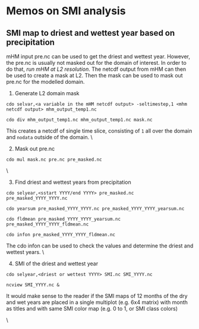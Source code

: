 # Memos on SMI analysis


## SMI map to driest and wettest year based on precipitation

mHM input pre.nc can be used to get the driest and wettest year. However, the pre.nc is usually not masked out for the domain of interest. In order to do that, *run mHM at L2 resolution*. The netcdf output from mHM can then be used to create a mask at L2. Then the mask can be used to mask out pre.nc for the modelled domain. 

1. Generate L2 domain mask

```
cdo selvar,<a variable in the mHM netcdf output> -seltimestep,1 <mhm netcdf output> mhm_output_temp1.nc

cdo div mhm_output_temp1.nc mhm_output_temp1.nc mask.nc
```
This creates a netcdf of single time slice, consisting of `1` all over the domain and `nodata` outside of the domain.
\

2. Mask out pre.nc

```
cdo mul mask.nc pre.nc pre_masked.nc
```
\

3. Find driest and wettest years from precipitation

```
cdo selyear,<sstart YYYY/end YYYY> pre_masked.nc pre_masked_YYYY_YYYY.nc

cdo yearsum pre_masked_YYYY_YYYY.nc pre_masked_YYYY_YYYY_yearsum.nc

cdo fldmean pre_masked_YYYY_YYYY_yearsum.nc pre_masked_YYYY_YYYY_fldmean.nc

cdo infon pre_masked_YYYY_YYYY_fldmean.nc

```
The cdo infon can be used to check the values and determine the driest and wettest years.
\

4. SMI of the driest and wettest year

```
cdo selyear,<driest or wettest YYYY> SMI.nc SMI_YYYY.nc

ncview SMI_YYYY.nc &

```

It would make sense to the reader if the SMI maps of 12 months of the dry and wet years are placed in a single multiplot (e.g. 6x4 matrix) with month as titles and with same SMI color map (e.g. 0 to 1, or SMI class colors)


\


